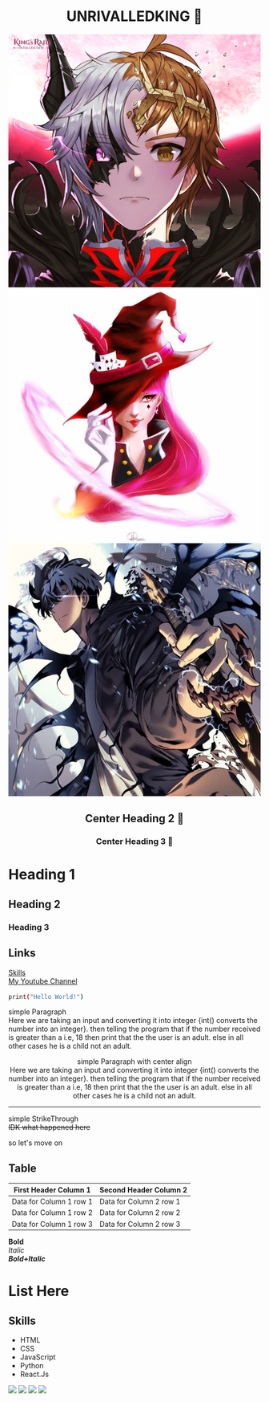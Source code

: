 <h1 align="center">UNRIVALLEDKING 🚀</h1>

![UNRIVALLEDKING](.\assets\UNRIVALLEDKING.jpg)
![UNRIVALLEDKING](.\assets\UNRIVALLEDKINGpfp.jpg)
![UNRIVALLEDKING](.\assets\SoloLevelingPFP.jpg)

<h2 align="center">Center Heading 2 🚀</h2>
<h3 align="center">Center Heading 3 🚀</h3>

# Heading 1

## Heading 2

### Heading 3

## Links

[Skills](#skills) <br>
[My Youtube Channel](https://www.youtube.com/channel/UCojiMUk0TN5qDWQ_l7rC9rg)

```bash
print("Hello World!")
```

simple Paragraph
<br/>
Here we are taking an input and converting it into integer {int() converts the number into an integer}. then telling the program that if the number received is greater than a i.e, 18 then print that the the user is an adult. else in all other cases he is a child not an adult.

<p align="center">
simple Paragraph with center align
<br/>
Here we are taking an input and converting it into integer {int() converts the number into an integer}. then telling the program that if the number received is greater than a i.e, 18 then print that the the user is an adult. else in all other cases he is a child not an adult.
</p>

---

simple StrikeThrough <br>
~~IDK what happened here~~

so let's move on
<br>

## Table

| First Header Column 1   | Second Header Column 2  |
| ----------------------- | ----------------------- |
| Data for Column 1 row 1 | Data for Column 2 row 1 |
| Data for Column 1 row 2 | Data for Column 2 row 2 |
| Data for Column 1 row 3 | Data for Column 2 row 3 |

**Bold**
<br>
_Italic_
<br>
**_Bold+Italic_**

# List Here

## Skills

- HTML
- CSS
- JavaScript
- Python
- React.Js

[<img src="https://img.shields.io/badge/unrivalledking%20-%23121011.svg?&style=for-the-badge&logo=github&logoColor=white"/>](https://github.com/UNRIVALLEDKING)
[<img src="https://img.shields.io/badge/unrivalled___king%20-%23E4405F.svg?&style=for-the-badge&logo=Instagram&logoColor=white"/>](https://www.instagram.com/unrivalled___king/)
[<img src="https://img.shields.io/badge/unrivalledking%20-%230077B5.svg?&style=for-the-badge&logo=linkedin&logoColor=white"/>](https://www.linkedin.com/in/unrivalledking/)
[<img src="https://img.shields.io/badge/unrivalledking%20-%23E4405F.svg?&style=for-the-badge&logo=youtube&logoColor=white"/>](https://www.youtube.com/channel/UCojiMUk0TN5qDWQ_l7rC9rg)
